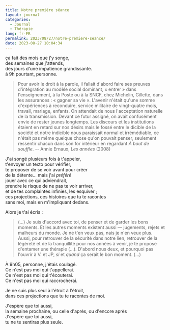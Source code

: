 ```yaml
---
title: Notre première séance
layout: journal
categories:
  - Journal
  - Thérapie
lang: fr-FR
permalink: 2023/08/27/notre-premiere-seance/
date: 2023-08-27 10:04:34
---
```


ça fait des mois que j'y songe,\
des semaines que j'attends,\
des jours d'une impatience grandissante.\
à 9h pourtant, personne.

> Pour avoir le droit à la parole, il fallait d'abord faire ses preuves d'intégration au modèle social dominant, « entrer » dans l'enseignement, à la Poste ou à la SNCF, chez Michelin, Gillette, dans les assurances : « gagner sa vie ». L'avenir n'était qu'une somme d'expériences à reconduire, service militaire de vingt-quatre mois, travail, mariage, enfants. On attendait de nous l'acceptation naturelle de la transmission. Devant ce futur assigné, on avait confusément envie de rester jeunes longtemps. Les discours et les institutions étaient en retard sur nos désirs mais le fossé entre le dicible de la société et notre indicible nous paraissait normal et irrémédiable, ce n'était pas même quelque chose qu'on pouvait penser, seulement ressentir chacun dans son for intérieur en regardant _À bout de souffle_.
> -- Annie Ernaux, _Les années_ (2008)

J'ai songé plusieurs fois à t'appeler,\
t'envoyer un texto pour vérifier,\
te proposer de se voir avant pour créer\
de la détente… mais j'ai _préféré_\
jouer avec ce qui adviendrait,\
prendre le risque de ne pas te voir arriver,\
et de tes complaintes infinies, les esquiver ;\
ces projections, ces histoires que tu te racontes\
sans moi, mais en m'impliquant dedans.

Alors je t'ai écris :

> (…)
> Je suis d'accord avec toi, de penser et de garder les bons moments.
> Et les autres moments existent aussi — jugements, rejets et malheurs du monde.
> Je ne t'en veux pas, nais je n'en veux plus.
> Aussi, pour retrouver de la sécurité dans notre lien, retrouver de la légèreté et de la tranquillité pour nos années à venir, je te propose d'entamer une thérapie (…). D'abord nous deux, et pourquoi pas l'ouvrir à V. et JP, _si_ et _quand_ ça serait le bon moment.
> (…)

À 9h05, personne, j'étais soulagé.\
Ce n'est pas moi qui t'appellerai.\
Ce n'est pas moi qui t'écouterai.\
Ce n'est pas moi qui raccrocherai.

Je ne suis plus seul à l'étroit à l'étroit,\
dans ces projections que tu te racontes de moi.

J'espère que toi aussi,\
la semaine prochaine, ou celle d'après, ou d'encore après\
J'espère que toi aussi,\
tu ne te sentiras plus seule.